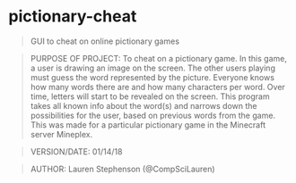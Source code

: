# pictionary-cheat
> GUI to cheat on online pictionary games

> PURPOSE OF PROJECT: To cheat on a pictionary game. In this game, a user is drawing an image on the screen. The other users playing must guess the word represented by the picture. Everyone knows how many words there are and how many characters per word. Over time, letters will start to be revealed on the screen. This program takes all known info about the word(s) and narrows down the possibilities for the user, based on previous words from the game. This was made for a particular pictionary game in the Minecraft server Mineplex.

> VERSION/DATE: 01/14/18

> AUTHOR: Lauren Stephenson (@CompSciLauren)
